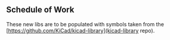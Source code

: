 ## Schedule of Work

These new libs are to be populated with symbols taken from the [https://github.com/KiCad/kicad-library](kicad-library repo).